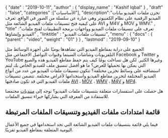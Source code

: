 {
  "date" : "2019-10-11",
  "author" : {
    "display_name" : "Kashif Iqbal"
} ,
  "draft" : "false",
  "categories" :["الأساسيات"],
  "description":"تخزن ملفات الفيديو بيانات الفيديو الرقمية على نظام الكمبيوتر وهي عبارة عن سلسلة من الصور في الواقع. تعرف على كيفية فتح تنسيقات ملفات الفيديو الشائعة مثل AVI و M4V و MOV و WMV." ,
  "title" :"تعرف على تنسيقات ملفات الفيديو وواجهات برمجة التطبيقات لفتح ملفات الفيديو وإنشاؤها" ,
  "linktitle" : "تنسيقات ملفات الفيديو",
  "menu" : {
    "docs" : {
      "parent" : "video",
      "weight" : "01"
}
} ,
  "lastmod" : "2019-09-10"
}

الجميع على دراية بمقاطع الفيديو التي نشاهدها يوميًا على أجهزة الوسائط مثل التلفزيونات وشاشات السينما وقنوات التواصل الاجتماعي مثل Facebook و Twitter و YouTube وغيرها الكثير. لكن هل تساءلت يومًا كيف يتم حفظ مقاطع الفيديو هذه والصيغ التي يمكن بها تحميلها للعرض؟ ما هو أفضل تنسيق ملف للفيديو الخاص بك ليتم استضافته على وسائط تخزين مختلفة؟ تتكون تنسيقات ملفات الفيديو من عدد من أنواع الفيديو المختلفة لتخزين مقاطع الفيديو واستخدامها لأغراض مختلفة. تتضمن تنسيقات ملفات الفيديو التي قد تكون صادفتها [AVI](/ar/video/avi/) ، [MOV](/ar/video/mov/) ، [WMV](/ar/video/wmv/) ، [M4V](/ar/video/m4v/) و [MP4](/ar/video/mp4/).

هل حصلت على استفسارات متعلقة بتنسيقات ملفات الفيديو؟ توجه إلى [منتديات](https://forum.fileformat.com/c/video/27) مجتمعنا للاستفادة من المعرفة التي يشاركها خبراء تنسيق الملفات.


## قائمة امتدادات ملفات الفيديو وتنسيقات الملفات المرتبطة

فيما يلي قائمة بتنسيقات ملفات الفيديو الشائعة التي تجد استخدامها في جميع الأعمال اليومية المتعلقة بمقاطع الفيديو تقريبًا.

